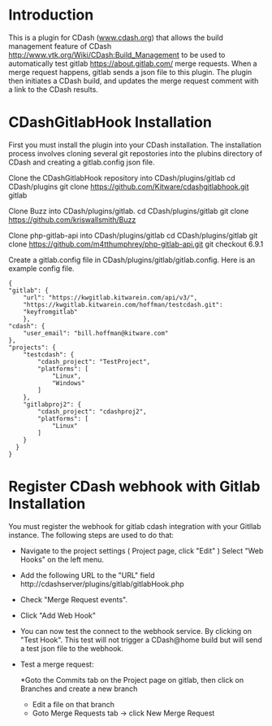 # Introduction

This is a plugin for CDash (www.cdash.org) that allows the build management
feature of CDash http://www.vtk.org/Wiki/CDash:Build_Management to be used
to automatically test gitlab https://about.gitlab.com/ merge requests. When
a merge request happens, gitlab sends a json file to this plugin. The plugin
then initiates a CDash build, and updates the merge request comment with a
link to the CDash results.

# CDashGitlabHook Installation

First you must install the plugin into your CDash installation. The
installation process involves cloning several git repostories into
the plubins directory of CDash and creating a gitlab.config json file.

Clone the CDashGitlabHook repository into CDash/plugins/gitlab
    cd CDash/plugins
    git clone https://github.com/Kitware/cdashgitlabhook.git gitlab

Clone Buzz into CDash/plugins/gitlab.
    cd CDash/plugins/gitlab
    git clone https://github.com/kriswallsmith/Buzz

Clone php-gitlab-api into CDash/plugins/gitlab
    cd CDash/plugins/gitlab
    git clone https://github.com/m4tthumphrey/php-gitlab-api.git
    git checkout 6.9.1

Create a gitlab.config file in CDash/plugins/gitlab/gitlab.config. Here is an
example config file.

    {
    "gitlab": {
        "url": "https://kwgitlab.kitwarein.com/api/v3/",
        "https://kwgitlab.kitwarein.com/hoffman/testcdash.git":
        "keyfromgitlab"
        },
    "cdash": {
        "user_email": "bill.hoffman@kitware.com"
    },
    "projects": {
        "testcdash": {
            "cdash_project": "TestProject",
            "platforms": [
                "Linux",
                "Windows"
            ]
        },
        "gitlabproj2": {
            "cdash_project": "cdashproj2",
            "platforms": [
                "Linux"
            ]
        }
      }
    }

# Register CDash webhook with Gitlab Installation

You must register the webhook for gitlab cdash integration with your Gitllab
instance.  The following steps are used to do that:

* Navigate to the project settings ( Project page, click "Edit" )
  Select "Web Hooks" on the left menu.

* Add the following URL to the "URL" field http://cdashserver/plugins/gitlab/gitlabHook.php

* Check "Merge Request events".

* Click "Add Web Hook"

* You can now test the connect to the webhook service. By clicking on "Test Hook".  This test will not trigger a CDash@home build but will send a test json file to the webhook.

* Test a merge request:

  *Goto the Commits tab on the Project page on gitlab, then click on Branches and create a new branch
  * Edit a file on that branch
  * Goto Merge Requests tab -> click New Merge Request
